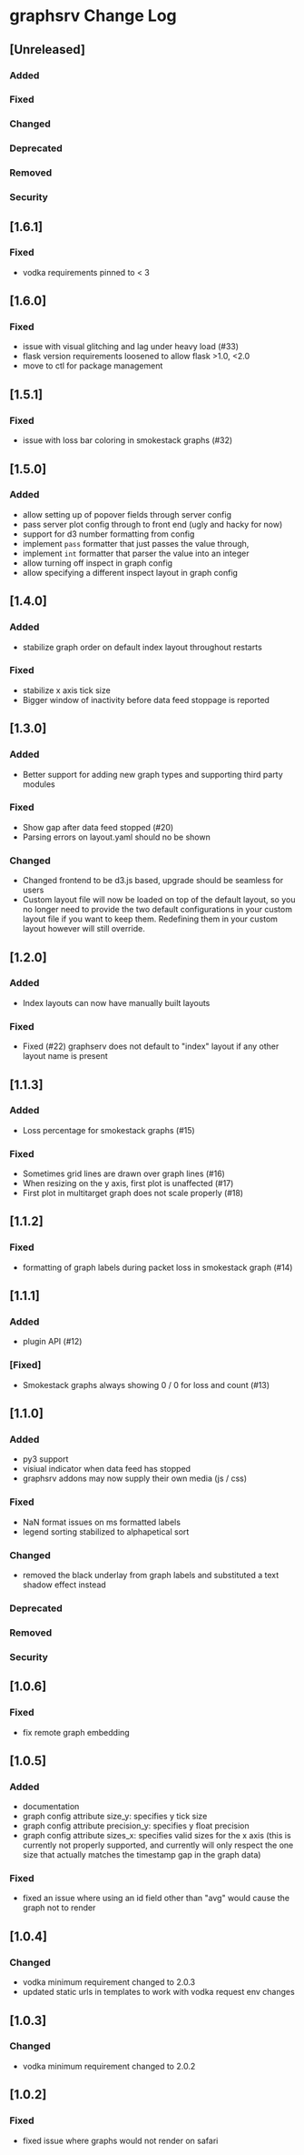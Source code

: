 
# graphsrv Change Log

## [Unreleased]

### Added
### Fixed
### Changed
### Deprecated
### Removed
### Security

## [1.6.1]

### Fixed

- vodka requirements pinned to < 3

## [1.6.0]

### Fixed

- issue with visual glitching and lag under heavy load (#33)
- flask version requirements loosened to allow flask >1.0, <2.0
- move to ctl for package management

## [1.5.1]

### Fixed

- issue with loss bar coloring in smokestack graphs (#32)

## [1.5.0]

### Added

- allow setting up of popover fields through server config
- pass server plot config through to front end (ugly and hacky for now)
- support for d3 number formatting from config
- implement `pass` formatter that just passes the value through,
- implement `int` formatter that parser the value into an integer
- allow turning off inspect in graph config
- allow specifying a different inspect layout in graph config

## [1.4.0]

### Added

- stabilize graph order on default index layout throughout restarts

### Fixed

- stabilize x axis tick size
- Bigger window of inactivity before data feed stoppage is reported

## [1.3.0]

### Added

- Better support for adding new graph types and supporting third party modules

### Fixed

- Show gap after data feed stopped (#20)
- Parsing errors on layout.yaml should no be shown

### Changed

- Changed frontend to be d3.js based, upgrade should be seamless for users
- Custom layout file will now be loaded on top of the default layout, so you no longer need to provide the two default configurations in your custom layout file if you want to keep them. Redefining them in your custom layout however will still override.

## [1.2.0]

### Added

- Index layouts can now have manually built layouts

### Fixed

- Fixed (#22) graphserv does not default to "index" layout if any other layout name is present

## [1.1.3]

### Added

- Loss percentage for smokestack graphs (#15)

### Fixed

- Sometimes grid lines are drawn over graph lines (#16)
- When resizing on the y axis, first plot is unaffected (#17)
- First plot in multitarget graph does not scale properly (#18)

## [1.1.2]

### Fixed

- formatting of graph labels during packet loss in smokestack graph (#14)

## [1.1.1]

### Added

- plugin API (#12)

### [Fixed]

- Smokestack graphs always showing 0 / 0 for loss and count (#13)

## [1.1.0]

### Added

- py3 support
- visiual indicator when data feed has stopped
- graphsrv addons may now supply their own media (js / css)

### Fixed

- NaN format issues on ms formatted labels
- legend sorting stabilized to alphapetical sort

### Changed

- removed the black underlay from graph labels and substituted a text shadow effect instead

### Deprecated
### Removed
### Security

## [1.0.6]

### Fixed

- fix remote graph embedding

## [1.0.5]

### Added

- documentation
- graph config attribute size_y: specifies y tick size
- graph config attribute precision_y: specifies y float precision
- graph config attribute sizes_x: specifies valid sizes for the x axis (this is currently not properly
  supported, and currently will only respect the one size that actually matches the timestamp gap in the
  graph data)

### Fixed

- fixed an issue where using an id field other than "avg" would cause the graph not to render

## [1.0.4]

### Changed

- vodka minimum requirement changed to 2.0.3
- updated static urls in templates to work with vodka request env changes

## [1.0.3]

### Changed
- vodka minimum requirement changed to 2.0.2

## [1.0.2]

### Fixed
- fixed issue where graphs would not render on safari
